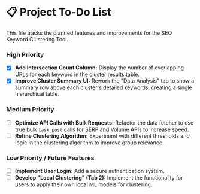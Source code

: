 # 📋 Project To-Do List

This file tracks the planned features and improvements for the SEO Keyword Clustering Tool.

### High Priority
- [x] **Add Intersection Count Column:** Display the number of overlapping URLs for each keyword in the cluster results table.
- [x] **Improve Cluster Summary UI:** Rework the "Data Analysis" tab to show a summary row above each cluster's detailed keywords, creating a single hierarchical table.

### Medium Priority
- [ ] **Optimize API Calls with Bulk Requests:** Refactor the data fetcher to use true bulk `task_post` calls for SERP and Volume APIs to increase speed.
- [ ] **Refine Clustering Algorithm:** Experiment with different thresholds and logic in the clustering algorithm to improve group relevance.

### Low Priority / Future Features
- [ ] **Implement User Login:** Add a secure authentication system.
- [ ] **Develop "Local Clustering" (Tab 2):** Implement the functionality for users to apply their own local ML models for clustering.